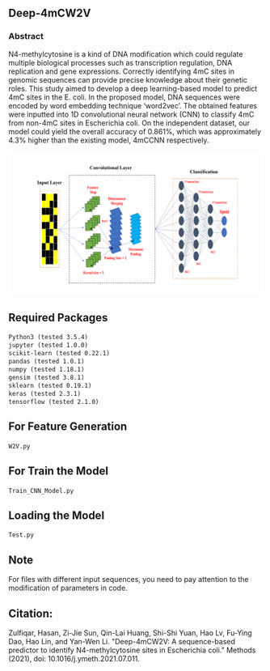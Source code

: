 ## Deep-4mCW2V

### Abstract
N4-methylcytosine is a kind of DNA modification which could regulate multiple biological processes such as transcription regulation, DNA replication and gene expressions. Correctly identifying 4mC sites in genomic sequences can provide precise knowledge about their genetic roles. This study aimed to develop a deep learning-based model to predict 4mC sites in the E. coli. In the proposed model, DNA sequences were encoded by word embedding technique ‘word2vec’. The obtained features were inputted into 1D convolutional neural network (CNN) to classify 4mC from non-4mC sites in Escherichia coli. On the independent dataset, our model could yield the overall accuracy of 0.861%, which was approximately 4.3% higher than the existing model, 4mCCNN respectively.

![alt tag](https://github.com/linDing-groups/Deep-4mCW2V/blob/W2V/Deep%20learning.png)

## Required Packages

    Python3 (tested 3.5.4)
    jupyter (tested 1.0.0)
    scikit-learn (tested 0.22.1)
    pandas (tested 1.0.1)
    numpy (tested 1.18.1)
    gensim (tested 3.8.1)
    sklearn (tested 0.19.1)
    keras (tested 2.3.1)
    tensorflow (tested 2.1.0)
    
## For Feature Generation
    W2V.py

## For Train the Model
    Train_CNN_Model.py

## Loading the Model
    Test.py
## Note
For files with different input sequences, you need to pay attention to the modification of parameters in code.
## Citation:
Zulfiqar, Hasan, Zi-Jie Sun, Qin-Lai Huang, Shi-Shi Yuan, Hao Lv, Fu-Ying Dao, Hao Lin, and Yan-Wen Li. "Deep-4mCW2V: A sequence-based predictor to identify N4-methylcytosine sites in Escherichia coli." Methods (2021), doi: 10.1016/j.ymeth.2021.07.011.
